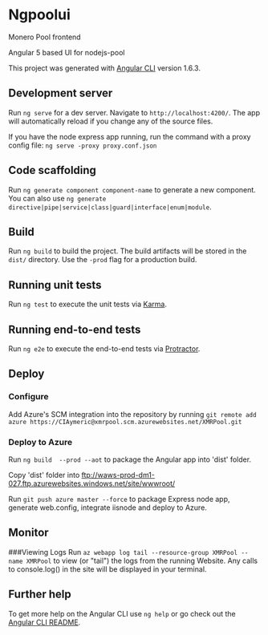 # Ngpoolui

Monero Pool frontend

Angular 5 based UI for nodejs-pool

This project was generated with [Angular CLI](https://github.com/angular/angular-cli) version 1.6.3.

## Development server

Run `ng serve` for a dev server. Navigate to `http://localhost:4200/`. The app will automatically reload if you change any of the source files.

If you have the node express app running, run the command with a proxy config file: `ng serve -proxy proxy.conf.json`

## Code scaffolding

Run `ng generate component component-name` to generate a new component. You can also use `ng generate directive|pipe|service|class|guard|interface|enum|module`.

## Build

Run `ng build` to build the project. The build artifacts will be stored in the `dist/` directory. Use the `-prod` flag for a production build.

## Running unit tests

Run `ng test` to execute the unit tests via [Karma](https://karma-runner.github.io).

## Running end-to-end tests

Run `ng e2e` to execute the end-to-end tests via [Protractor](http://www.protractortest.org/).

## Deploy

### Configure
Add Azure's SCM integration into the repository by running `git remote add azure https://CIAymeric@xmrpool.scm.azurewebsites.net/XMRPool.git`

### Deploy to Azure
Run `ng build  --prod --aot` to package the Angular app into 'dist' folder. 

Copy 'dist' folder into ftp://waws-prod-dm1-027.ftp.azurewebsites.windows.net/site/wwwroot/

Run `git push azure master --force` to package Express node app, generate web.config, integrate iisnode and deploy to Azure.

## Monitor

###Viewing Logs
Run `az webapp log tail --resource-group XMRPool --name XMRPool` to view (or "tail") the logs from the running Website. Any calls to console.log() in the site will be displayed in your terminal.

## Further help

To get more help on the Angular CLI use `ng help` or go check out the [Angular CLI README](https://github.com/angular/angular-cli/blob/master/README.md).
